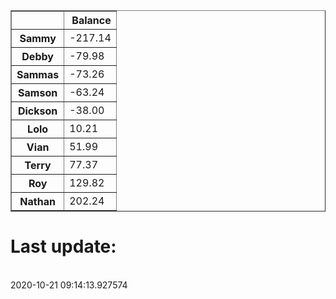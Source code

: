 <table border="1" class="dataframe">
  <thead>
    <tr style="text-align: right;">
      <th></th>
      <th>Balance</th>
    </tr>
  </thead>
  <tbody>
    <tr>
      <th>Sammy</th>
      <td>-217.14</td>
    </tr>
    <tr>
      <th>Debby</th>
      <td>-79.98</td>
    </tr>
    <tr>
      <th>Sammas</th>
      <td>-73.26</td>
    </tr>
    <tr>
      <th>Samson</th>
      <td>-63.24</td>
    </tr>
    <tr>
      <th>Dickson</th>
      <td>-38.00</td>
    </tr>
    <tr>
      <th>Lolo</th>
      <td>10.21</td>
    </tr>
    <tr>
      <th>Vian</th>
      <td>51.99</td>
    </tr>
    <tr>
      <th>Terry</th>
      <td>77.37</td>
    </tr>
    <tr>
      <th>Roy</th>
      <td>129.82</td>
    </tr>
    <tr>
      <th>Nathan</th>
      <td>202.24</td>
    </tr>
  </tbody>
</table><H1>Last update:</h1><br>2020-10-21 09:14:13.927574